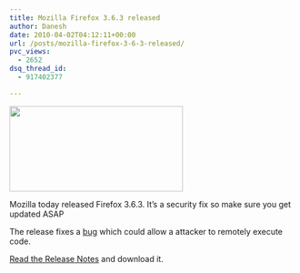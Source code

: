 ```yaml
---
title: Mozilla Firefox 3.6.3 released
author: Danesh
date: 2010-04-02T04:12:11+00:00
url: /posts/mozilla-firefox-3-6-3-released/
pvc_views:
  - 2652
dsq_thread_id:
  - 917402377

---
```

<img loading="lazy" class="alignnone size-full wp-image-687" title="firefox-logo" src="/wp-content/uploads/2008/07/firefox-logo.png" alt="" width="305" height="150" />

Mozilla today released Firefox 3.6.3. It&#8217;s a security fix so make sure you get updated ASAP

The release fixes a [bug][1] which could allow a attacker to remotely execute code.

[Read the Release Notes][2] and download it.

 [1]: http://www.mozilla.org/security/announce/2010/mfsa2010-08.html
 [2]: http://www.mozilla.com/en-US/firefox/3.6.2/releasenotes/